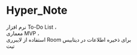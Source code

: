 # Hyper_Note
نرم افزار To-Do List  ،   
معماری MVP  ،   
استفاده از لایبرری Room برای ذخیره اطلاعات در دیتابیس  
تیت
